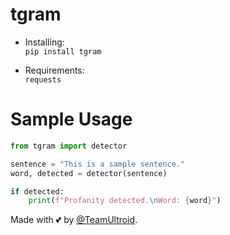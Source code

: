 # tgram

- Installing:   
`pip install tgram`

- Requirements:   
`requests`

# Sample Usage

```python
from tgram import detector

sentence = "This is a sample sentence."
word, detected = detector(sentence)

if detected:
    print(f"Profanity detected.\nWord: {word}")
```   

Made with 💕 by [@TeamUltroid](https://t.me/TeamUltroid).
